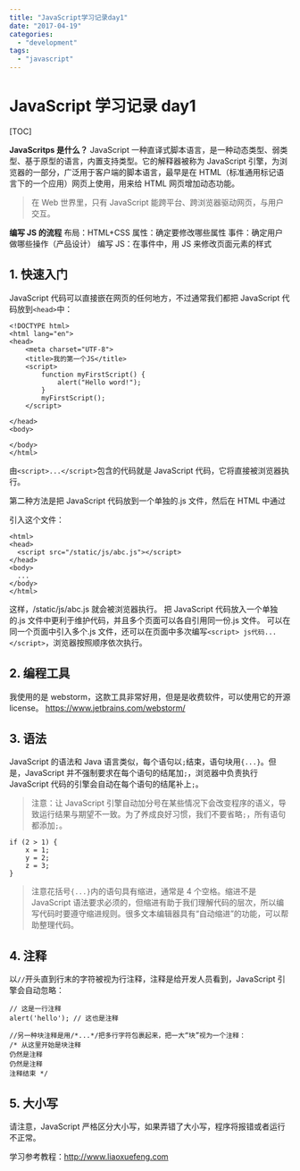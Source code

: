 ```yaml
---
title: "JavaScript学习记录day1"
date: "2017-04-19"
categories:
  - "development"
tags:
  - "javascript"
---
```


# JavaScript 学习记录 day1

\[TOC\]

**JavaScritps 是什么？** JavaScript 一种直译式脚本语言，是一种动态类型、弱类型、基于原型的语言，内置支持类型。它的解释器被称为 JavaScript 引擎，为浏览器的一部分，广泛用于客户端的脚本语言，最早是在 HTML（标准通用标记语言下的一个应用）网页上使用，用来给 HTML 网页增加动态功能。

> 在 Web 世界里，只有 JavaScript 能跨平台、跨浏览器驱动网页，与用户交互。

**编写 JS 的流程** 布局：HTML+CSS 属性：确定要修改哪些属性 事件：确定用户做哪些操作（产品设计） 编写 JS：在事件中，用 JS 来修改页面元素的样式

## 1\. 快速入门

JavaScript 代码可以直接嵌在网页的任何地方，不过通常我们都把 JavaScript 代码放到`<head>`中：

```
<!DOCTYPE html>
<html lang="en">
<head>
    <meta charset="UTF-8">
    <title>我的第一个JS</title>
    <script>
        function myFirstScript() {
            alert("Hello word!");
        }
        myFirstScript();
    </script>

</head>
<body>

</body>
</html>
```

由`<script>...</script>`包含的代码就是 JavaScript 代码，它将直接被浏览器执行。

第二种方法是把 JavaScript 代码放到一个单独的.js 文件，然后在 HTML 中通过

<script src="..."></script>

引入这个文件：

```
<html>
<head>
  <script src="/static/js/abc.js"></script>
</head>
<body>
  ...
</body>
</html>
```

这样，/static/js/abc.js 就会被浏览器执行。 把 JavaScript 代码放入一个单独的.js 文件中更利于维护代码，并且多个页面可以各自引用同一份.js 文件。 可以在同一个页面中引入多个.js 文件，还可以在页面中多次编写`<script> js代码... </script>`，浏览器按照顺序依次执行。

## 2\. 编程工具

我使用的是 webstorm，这款工具非常好用，但是是收费软件，可以使用它的开源 license。 https://www.jetbrains.com/webstorm/

## 3\. 语法

JavaScript 的语法和 Java 语言类似，每个语句以`;`结束，语句块用`{...}`。但是，JavaScript 并不强制要求在每个语句的结尾加`;`，浏览器中负责执行 JavaScript 代码的引擎会自动在每个语句的结尾补上`;`。

> 注意：让 JavaScript 引擎自动加分号在某些情况下会改变程序的语义，导致运行结果与期望不一致。为了养成良好习惯，我们不要省略`;`，所有语句都添加`;`。

```
if (2 > 1) {
    x = 1;
    y = 2;
    z = 3;
}
```

> 注意花括号`{...}`内的语句具有缩进，通常是 4 个空格。缩进不是 JavaScript 语法要求必须的，但缩进有助于我们理解代码的层次，所以编写代码时要遵守缩进规则。很多文本编辑器具有“自动缩进”的功能，可以帮助整理代码。

## 4\. 注释

以`//`开头直到行末的字符被视为行注释，注释是给开发人员看到，JavaScript 引擎会自动忽略：

```
// 这是一行注释
alert('hello'); // 这也是注释

//另一种块注释是用/*...*/把多行字符包裹起来，把一大“块”视为一个注释：
/* 从这里开始是块注释
仍然是注释
仍然是注释
注释结束 */
```

## 5\. 大小写

请注意，JavaScript 严格区分大小写，如果弄错了大小写，程序将报错或者运行不正常。

学习参考教程：http://www.liaoxuefeng.com
